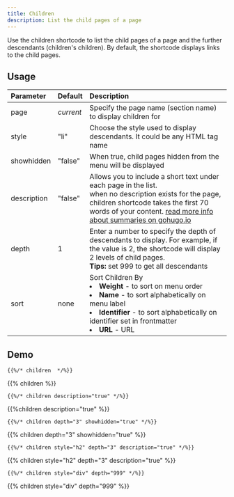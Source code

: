 ```yaml
---
title: Children
description: List the child pages of a page
---
```


Use the children shortcode to list the child pages of a page and the further descendants (children's children). By default, the shortcode displays links to the child pages.

## Usage

| Parameter   | Default   | Description                                                                                                                                                                                                                                                                        |
| :---------- | :-------- | :--------------------------------------------------------------------------------------------------------------------------------------------------------------------------------------------------------------------------------------------------------------------------------- |
| page        | _current_ | Specify the page name (section name) to display children for                                                                                                                                                                                                                       |
| style       | "li"      | Choose the style used to display descendants. It could be any HTML tag name                                                                                                                                                                                                        |
| showhidden  | "false"   | When true, child pages hidden from the menu will be displayed                                                                                                                                                                                                                      |
| description | "false"   | Allows you to include a short text under each page in the list.<br/>when no description exists for the page, children shortcode takes the first 70 words of your content. [read more info about summaries on gohugo.io](https://gohugo.io/content/summaries/)                      |
| depth       | 1         | Enter a number to specify the depth of descendants to display. For example, if the value is 2, the shortcode will display 2 levels of child pages. <br/> **Tips:** set 999 to get all descendants                                                                                  |
| sort        | none      | Sort Children By<br><li><strong>Weight</strong> - to sort on menu order</li><li><strong>Name</strong> - to sort alphabetically on menu label</li><li><strong>Identifier</strong> - to sort alphabetically on identifier set in frontmatter</li><li><strong>URL</strong> - URL</li> |

## Demo

    {{%/* children  */%}}

{{% children %}}

    {{%/* children description="true" */%}}

{{%children description="true" %}}

    {{%/* children depth="3" showhidden="true" */%}}

{{% children depth="3" showhidden="true" %}}

    {{%/* children style="h2" depth="3" description="true" */%}}

{{% children style="h2" depth="3" description="true" %}}

    {{%/* children style="div" depth="999" */%}}

{{% children style="div" depth="999" %}}
